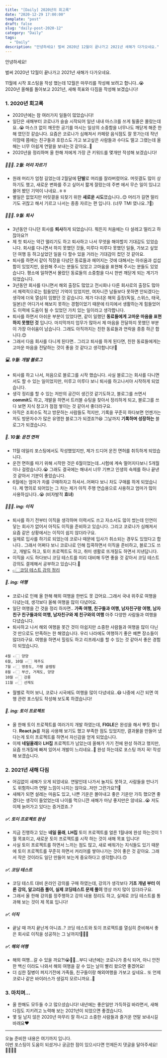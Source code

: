 ```yaml
---
title: "[Daily] 2020년의 회고록"
date: "2020-12-29 17:00:00"
template: "post"
draft: false
slug: "daily-post-2020-12"
category: "Daily"
tags:
  - "Daily"
description: "안녕하세요! 벌써 2020년 12월이 끝나가고 2021년 새해가 다가오네요."
---
```


안녕하세요!  

벌써 2020년 12월이 끝나가고 2021년 새해가 다가오네요.

11월에 시작 포스팅을 작성 했는데 12월은 마무리를 작성해 보려고 합니다..😭  
2020년 올해를 돌아보고 2021년, 새해 목표와 다짐을 작성해 보겠습니다! 


### 1. 2020년 회고록
- 2020년에는 참 여러가지 일들이 많았습니다! 
- 일단은 새해부터 코로나가 슬슬 시작되어 일년 내내 마스크를 쓰게 될줄은 몰랐는데요..😭 마스크 없이 깨끗한 공기를 마시는 일상의 소중함을 너무나도 깨닫게 해준 한해 였던것 같습니다. 요즘은 코로나가 심해져서 카페랑 음식점도 잘 못가는데 작년 이맘때 쯤에는 친구들과 호캉스도 가고 보고싶은 사람들과 수다도 떨고 그랬는데 올해는 너무 아쉽게 연말을 보내는것 같아요..🥺
- 2020년을 정리하며 올 한해 저에게 가장 큰 키워드를 몇개만 작성해 보겠습니다!


##### 💇🏻‍♀️. 2월: 머리 자르기
- 원래 머리가 엄청 길었는데 2월달에 **단발**로 머리를 잘라버렸어요. 머릿결도 많이 상하기도 했고, 새로운 변화를 주고 싶어서 짧게 잘랐는데 주변 에서 무슨 일이 있냐고 물어 봤던 기억이 나네요..ㅎㅎ
- 별일은 없었지만 머릿결을 되찾기 위한 **새로운 시도**였습니다..😊 머리가 길면 말리기도 귀찮고 해서 기르고 나서는 종종 자르는 편 입니다. (너무 TMI 였나요..?🤔)


##### 🤷🏻‍♀️. 9월: 퇴사
- 3년동안 다니던 회사를 **퇴사**하게 되었습니다. 뭐든지 처음에는 다 설레고 떨리고 하잖아요?!
- 제 첫 퇴사는 약간 떨리기도 하고 퇴사하고 나서 무엇을 해야할지 기대감도 있었습니다. 회사를 다니면서 하지 못했던 것들, 미루다 미루다 못했던 일들, 가보고 싶었던 여행 등 하고싶었던 일을 다 할수 있을 거라는 기대감이 컸던 것 같아요. 
- 퇴사를 하면서 같이 직장을 다녔던 동료들과 헤어지는 것에 대해서는 아쉬움과 섭섭함이 있었지만, 응원해 주시는 분들도 있었고 고마움을 표현해 주시는 분들도 있었습니다. 평소에 일하면서 몰랐던 동료들의 소중함을 다시 한번 깨닫게 되는 계기가 되었습니다.
- 3년동안 회사를 다니면서 해외 출장도 많았고 전시회나 다른 회사로의 출장도 많아서 체력적으로는 힘들었던 기억이 있었지만, 여자니깐 남들보다 못하면 안되겠다는 생각에 더욱 열심히 임했던 것 같습니다. 제가 다녀온 해외 출장(독일, 스위스, 태국, 일본)은 어디가서 해보지 못하는 경험이었기 때문에 타지에서 생활하는게 힘들었어도 이력에 도움이 될 수 있었던 가치 있는 일이라고 생각합니다.
- 퇴사를 하면서 아쉬운 부분이 있었다면, 같이 일했던 **동료들에게 고마운 마음을 표현하지 못했던 것** 입니다. 마지막까지 업무가 많아서 제 마음을 전달하지 못했던 부분이 가장 아쉬움이 남습니다. 그래도 아직까지는 친한 동료들과 연락을 종종 하곤 합니다.😊
- 그래서 다음 회사를 다니게 된다면.. 그리고 퇴사를 하게 된다면, 친한 동료들에게는 고마운 마음을 전달하는 것이 좋을 것 같다고 생각합니다!💌


##### 💻. 9월: 개발 블로그
- 퇴사를 하고 나서, 처음으로 블로그를 시작 했습니다. 사실 블로그는 회사를 다니면서도 할 수 있는 일이었지만, 미루고 미루다 보니 퇴사를 하고나서야 시작하게 되었습니다.
- 생각 정리를 할 수 있는 저만의 공간이 생긴것 같기도하고, 블로그를 쓰면서 **commit**도 하고, 개발을 하면서 트러블 슈팅을 찾아서 정리하게 되고, 블로그를 쓰다 보면 지식 창고가 점점 쌓이는 것 같아서 좋더라구요.
- 아직은 조회수도 적고 방문하는 사람들도 적지만, 기록을 꾸준히 하다보면 언젠가는 저도 방문자수가 많은 유명한 블로그가 되겠죠?!😆 그날까지 **기록하며 성장하는** 블로그가 되겠습니다.


##### 🚗. 10월: 운전 면허
- 11월 데일리 포스팅에서도 작성했었지만, 제가 드디어 운전 면허를 취득하게 되었습니다.
- 운전 면허를 따기 위해 시작한 것은 6월이었는데..시험에 계속 떨어지다보니 5개월이나 걸렸습니다.😭 그래도 결국에는 해내서 너무 기쁘고 인생의 숙제를 하나 끝낸것 같아서 기분이 좋았습니다.
- 6월에는 엄마가 차를 구매하자고 하셔서..어쩌다 보니 차도 구매를 하게 되었습니다. 제 명의로 되어있는 그 차는 제가 아직 주행 연습용으로 사용하고 엄마가 많이 사용하십니다..😭 (비자발적 **효녀**)

##### 🏃🏻‍♀️. ing: 이직
- 퇴사를 하기 전부터 이직을 생각하며 이력서도 쓰고 자소서도 많이 썼는데 인연이 닿는 회사가 없어서 아직도 이직을 준비하고 있습니다. 그리고 코로나가 심해져서 요즘 같은 상황에서는 이직이 쉽지 않더라구요.
- 실제로 입사를 하기로 되었는데 코로나 때문에 입사가 취소되는 경우도 있었다고 합니다.. 그래서 어쩌다 보니 코로나로 인해 집콕하면서 이직을 준비하고, 블로그도 쓰고, 개발도 하고, 토이 프로젝트도 하고, 취미 생활로 뜨개질도 하면서 지낸답니다.
- 이직을 시도 하다보니 코딩 테스트를 미리 대비해 두면 좋을 것 같아서 코딩 테스트 강의도 결제해서 공부하고 있습니다.📗
- [👉🏻코딩 테스트 강의 정리](https://shinsangeun.github.io/posts/algorithm/online-lecture)


##### 🌈. ing: 여행
- 코로나로 인해 올 한해 해외 여행을 한번도 못 갔어요..그래서 국내 위주로 여행을 다녔는데, 생각보다 올해 여행을 많이 다녔어요.
- 일단 여행을 간 것을 정리 하자면.. **가족 여행, 친구들과 여행, 남자친구랑 여행, 남자친구 친구들과의 여행, 남자친구와 제 친구와의 여행** 아주 다양한 사람들과 여행을 다녔습니다.
- 퇴사하고 나서 해외 여행을 못간 것이 아쉽지만 소중한 사람들과 여행을 많이 다닌것 만으로도 만족하는 한 해였습니다. 우리 나라에도 여행하기 좋은 예쁜 장소들이 많더라구요. 여행을 하면서 힐링도 하고 리프레시를 할 수 있는 것 같아서 좋은 경험이 되었습니다.
```
4월 👉🏻 양양
6월, 10월 👉🏻 제주도
7월 👉🏻 영종도, 가평 글램핑
8월 👉🏻 부산, 거제도, 양양
10월 👉🏻 강릉
11월 👉🏻 선재도
```
- 월별로 적어 보니, 코로나 시국에도 여행을 많이 다녔네요..😷 나중에 시간 되면 여행 관련 포스팅도 작성해 보도록 하겠습니다!


##### 🧸. ing: 토이 프로젝트
- 올 한해 토이 프로젝트를 여러가지 개발 하였는데, **FIGLE**은 완성을 해서 뿌듯 합니다. **React.js**를 처음 사용해 보기도 했고 부족한 점도 있었지만, 결과물을 만들어 냈다는게 토이 프로젝트를 하면서 자신감을 얻게 되었습니다.
- 이제 **네일올래**와 **LH집** 프로젝트가 남았는데 올해가 가기 전에 완성 하려고 했지만, 요즘 뜨개질에 빠져 있어서 개발이 느리네요..🥲 완성 하는데로 포스팅 까지 꼭! 작성해 보겠습니다.


### 2. 2021년 새해 다짐
- 어김없이 새해가 오게 되었네요. 연말인데 나가서 놀지도 못하고, 사람들을 만나기도 위험하니까 연말 느낌이 나지는 않아요..저만 그런가요?!🤔
- 새해가 되면 설레는 마음도 있고, 나쁜 기운은 몰아내고 좋은 기운만 가득 했으면 좋겠다는 생각이 들었었는데 나이를 먹으니깐 새해가 마냥 좋지만은 않네요..😭 저도 이제 늙어가고 있다는 증거겠죠..?

##### ✅. 토이 프로젝트 완성
- 지금 진행하고 있는 **네일 올래**, **LH집** 토이 프로젝트를 얼른 1월내에 완성 하는것이 1월 목표이고, 새로운 토이 프로젝트를 시작 하는 것이 새해 목표 입니다!
- 사실 토이 프로젝트를 하면서 느끼는 점도 많고, 새로 배워가는 지식들도 있기 때문에 토이 프로젝트를 꾸준히 하면서 커리어를 쌓아나가는 것이 좋은 것 같아요. 그래서 작은 것이라도 일단 만들어 보는게 중요하다고 생각합니다.🙃
 

##### ✅. 코딩 테스트
- 코딩 테스트 대비 온라인 강의를 구매 하였는데, 강의가 생각보다 **기초 개념 부터 이론 강의, 알고리즘 풀이, 실제 코딩테스트 문제 풀이** 영상 까지 많이 있더라구요. 
- 그래서 올 한해 강의를 정주행하고 강의 내용 정리도 하고, 실제로 코딩 테스트를 통과해 보는 것이 제 목표 입니다!


##### ✅. 이직 
- 끝날 때 까지 끝난게 아니죠..? 코딩 테스트와 토이 프로젝트를 열심히 준비해서 좋은 회사로 이직을 성공하는 그 날까지!🧚🏻‍♀️


##### ✅. 해외 여행
- 해외 여행...갈 수 있을 까요?!😭🥲🥺...부디 내년에는 코로나가 종식 되어, 아니 안전한 백신 이라도 나와서 해외 여행을 갈 수 있는 날이 빨리 왔으면 좋겠어요!
- 더 심한 질병이 퍼지기전에 가족들, 친구들이랑 해외여행을 가보고 싶네요.. 또 언제 코로나 같은 바이러스가 생길지 모르니까요..🐼


### 3. 마치며...
- 올 한해도 모두들 수고 많으셨습니다! 내년에는 좋은일만 가득하길 바라면서, 새해 다짐도 지키려고 노력해 보는 2021년이 되었으면 좋겠습니다.
- 몇 일 남지 않은 2020년 마무리 잘 하시고 소중한 사람들과 즐거운 연말 보내시길 바래요❤️


-----

오늘 준비한 내용은 여기까지 입니다.  
이번 포스팅이 도움이 되셨거나 궁금한 점이 있으시다면 언제든지 댓글을 달아주세요!🙋🏻‍♀️✨   


